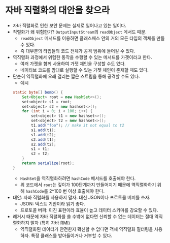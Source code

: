 # 자바 직렬화의 대안을 찾으라

- 자바 직렬화로 인한 보안 문제는 실제로 일어나고 있는 일이다.
- 직렬화가 왜 위험한가? `OutputInputStream`의 `readObject` 메서드 때문.
    - `readObject` 메서드를 이용하면 클래스패스 안의 거의 모든 타입의 객체를 만들 수 있다.
    - 즉 대부분의 타입들의 코드 전체가 공격 범위에 들어갈 수 있다.
- 역직렬화 과정에서 위험한 동작을 수행할 수 있는 메서드를 가젯이라고 한다.
    - 여러 가젯을 함께 사용하여 가젯 체인을 구성할 수도 있다.
    - 네이티브 코드를 맘대로 실행할 수 있는 가젯 체인이 존재할 때도 있다.
- 단순히 역직렬화에 오래 걸리는 짧은 스트림을 통해 공격할 수도 있다.
    - 예시
    ```java
    static byte[] bomb() {
        Set<Object> root = new HashSet<>();
        set<object> s1 = root;
        set<object> s2 = new hashset<>();
        for (int i = 0; i < 100; i++) {
            set<object> t1 = new hashset<>();
            set<object> t2 = new hashset<>();
            t1.add("foo"); // make it not equal to t2
            s1.add(t1);
            s1.add(t2);
            s2.add(t1);
            s2.add(t2);
            s1 = t1;
            s2 = t2;
        }
        return serialize(root);
    }
    ```
    - `HashSet`을 역직렬화하려면 `hashCode` 메서드를 호출해야 한다.
    - 위 코드에서 `root`는 깊이가 100단계까지 만들어지기 때문에 역직렬화하기 위해 `hashCode`를 2^100 번 이상 호출해야 한다.
- 대안: 자바 직렬화를 사용하지 말자. 대신 JSON이나 프로토콜 버퍼를 쓰자.
    - JSON: 텍스트 기반이라 읽기 좋다.
    - 프로토콜 버퍼: 이진 표현이라 효율이 높고 데이터 스키마를 강요할 수 있다.
- 레거시 때문에 자바 직렬화를 쓸 수밖에 없다면 신뢰할 수 없는 데이터는 절대 역직렬화하지 말자 (특히 자바 RMI)
    - 역직렬화된 데이터가 안전한지 확신할 수 없다면 객체 역직렬화 필터링을 사용하자. 특정 클래스를 받아들이거나 거부할 수 있다.
